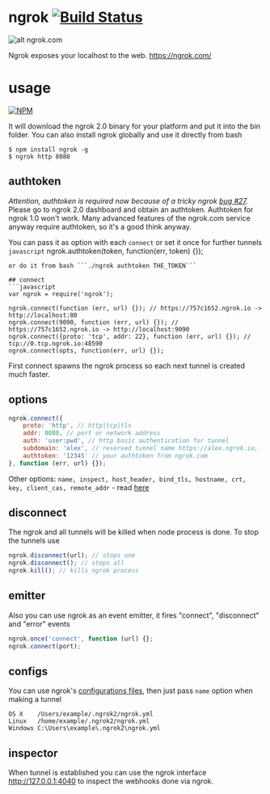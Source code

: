 ngrok [![Build Status](https://travis-ci.org/bubenshchykov/ngrok.png?branch=master)](https://travis-ci.org/bubenshchykov/ngrok)
=====

![alt ngrok.com](https://ngrok.com/static/img/overview.png)

Ngrok exposes your localhost to the web. https://ngrok.com/

usage
===

[![NPM](https://nodei.co/npm/ngrok.png?global=true&&downloads=true&downloadRank=true&stars=true)](https://nodei.co/npm/ngrok/)

It will download the ngrok 2.0 binary for your platform and put it into the bin folder. You can also install ngrok globally and use it directly from bash
```shell
$ npm install ngrok -g
$ ngrok http 8080
```

## authtoken
*Attention, authtoken is required now because of a tricky ngrok [bug #27](https://github.com/bubenshchykov/ngrok/issues/27).* Please go to ngrok 2.0 dashboard and obtain an authtoken. Authtoken for ngrok 1.0 won't work. Many advanced features of the ngrok.com service anyway require authtoken, so it's a good think anyway.

You can pass it as option with each `connect` or set it once for further tunnels
```javascript```
ngrok.authtoken(token, function(err, token) {});
```
or do it from bash ```./ngrok authtoken THE_TOKEN```

## connect
```javascript
var ngrok = require('ngrok');

ngrok.connect(function (err, url) {}); // https://757c1652.ngrok.io -> http://localhost:80
ngrok.connect(9090, function (err, url) {}); // https://757c1652.ngrok.io -> http://localhost:9090
ngrok.connect({proto: 'tcp', addr: 22}, function (err, url) {}); // tcp://0.tcp.ngrok.io:48590
ngrok.connect(opts, function(err, url) {});
```
First connect spawns the ngrok process so each next tunnel is created much faster.

## options
```javascript
ngrok.connect({
	proto: 'http', // http|tcp|tls
	addr: 8080, // port or network address
	auth: 'user:pwd', // http basic authentication for tunnel
	subdomain: 'alex', // reserved tunnel name https://alex.ngrok.io,
	authtoken: '12345' // your authtoken from ngrok.com
}, function (err, url) {});
```

Other options: `name, inspect, host_header, bind_tls, hostname, crt, key, client_cas, remote_addr` - read [here](https://ngrok.com/docs)

## disconnect
The ngrok and all tunnels will be killed when node process is done. To stop the tunnels use
```javascript
ngrok.disconnect(url); // stops one
ngrok.disconnect(); // stops all
ngrok.kill(); // kills ngrok process
```

## emitter
Also you can use ngrok as an event emitter, it fires "connect", "disconnect" and "error" events
```javascript
ngrok.once('connect', function (url) {};
ngrok.connect(port);
```

## configs
You can use ngrok's [configurations files](https://ngrok.com/docs#config), then just pass `name` option when making a tunnel
```
OS X	/Users/example/.ngrok2/ngrok.yml
Linux	/home/example/.ngrok2/ngrok.yml
Windows	C:\Users\example\.ngrok2\ngrok.yml
```

## inspector
When tunnel is established you can use the ngrok interface http://127.0.0.1:4040 to inspect the webhooks done via ngrok.
